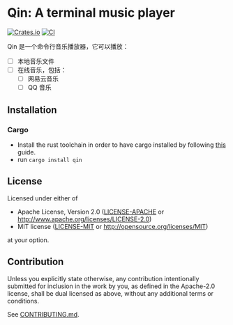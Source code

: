 # Qin: A terminal music player

[![Crates.io](https://img.shields.io/crates/v/qin.svg)](https://crates.io/crates/qin)
[![CI](https://github.com/arniu/qin/workflows/CI/badge.svg)](https://github.com/arniu/qin/actions)

Qin 是一个命令行音乐播放器，它可以播放：

- [ ] 本地音乐文件
- [ ] 在线音乐，包括：
  - [ ] 网易云音乐
  - [ ] QQ 音乐

## Installation

### Cargo

- Install the rust toolchain in order to have cargo installed by following
  [this](https://www.rust-lang.org/tools/install) guide.
- run `cargo install qin`

## License

Licensed under either of

- Apache License, Version 2.0
  ([LICENSE-APACHE](LICENSE-APACHE) or http://www.apache.org/licenses/LICENSE-2.0)
- MIT license
  ([LICENSE-MIT](LICENSE-MIT) or http://opensource.org/licenses/MIT)

at your option.

## Contribution

Unless you explicitly state otherwise, any contribution intentionally submitted
for inclusion in the work by you, as defined in the Apache-2.0 license, shall be
dual licensed as above, without any additional terms or conditions.

See [CONTRIBUTING.md](CONTRIBUTING.md).

